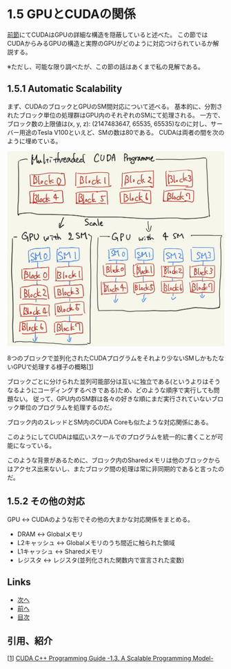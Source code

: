 # 1.5 GPUとCUDAの関係
[前節](./1.4.md)にてCUDAはGPUの詳細な構造を隠蔽していると述べた。
この節ではCUDAからみるGPUの構造と実際のGPUがどのように対応つけられているか解説する。

※ただし、可能な限り調べたが、この節の話はあくまで私の見解である。

## 1.5.1 Automatic Scalability
まず、CUDAのブロックとGPUのSM間対応について述べる。
基本的に、分割されたブロック単位の処理群はGPU内のそれぞれのSMにて処理される。
一方で、ブロック数の上限値は(x, y, z): (2147483647, 65535, 65535)なのに対し、サーバー用途のTesla V100といえど、SMの数は80である。
CUDAは両者の間を次のように埋めている。

![1.5-automatic-scalability.jpg](./images/1.5-automatic-scalability.jpg)

8つのブロックで並列化されたCUDAプログラムをそれより少ないSMしかもたないGPUで処理する様子の概略[[1]]

ブロックごとに分けられた並列可能部分は互いに独立である(というよりはそうなるようにコーディングするべきである)ため、どのような順序で実行しても問題ない。
従って、GPU内のSM群は各々の好きな順にまだ実行されていないブロック単位のプログラムを処理するのだ。

ブロック内のスレッドとSM内のCUDA Coreも似たような対応関係にある。

このようにしてCUDAは幅広いスケールでのプログラムを統一的に書くことが可能になっている。

このような背景があるために、ブロック内のSharedメモリは他のブロックからはアクセス出来ないし、またブロック間の処理は常に非同期的であると言ったのだ。

## 1.5.2 その他の対応
GPU ↔ CUDAのような形でその他の大まかな対応関係をまとめる。

* DRAM ↔ Globalメモリ
* L2キャッシュ ↔ Globalメモリのうち間近に触られた領域
* L1キャッシュ ↔ Sharedメモリ
* レジスタ ↔ レジスタ(並列化された関数内で宣言された変数)

## Links
* [次へ](./2.0.md)
* [前へ](./1.4.md)
* [目次](./index.md)

## 引用、紹介
[[1]] [CUDA C++ Programming Guide -1.3. A Scalable Programming Model-][1]

[1]: https://docs.nvidia.com/cuda/cuda-c-programming-guide/index.html#scalable-programming-model